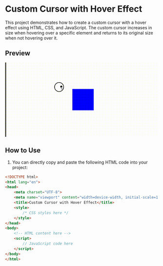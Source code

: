 # Custom Cursor with Hover Effect

This project demonstrates how to create a custom cursor with a hover effect using HTML, CSS, and JavaScript. The custom cursor increases in size when hovering over a specific element and returns to its original size when not hovering over it.

## Preview

![Custom Cursor Preview](preview.gif)


## How to Use

1. You can directly copy and paste the following HTML code into your project:

```html
<!DOCTYPE html>
<html lang="en">
<head>
    <meta charset="UTF-8">
    <meta name="viewport" content="width=device-width, initial-scale=1.0">
    <title>Custom Cursor with Hover Effect</title>
    <style>
        /* CSS styles here */
    </style>
</head>
<body>
    <!-- HTML content here -->
    <script>
        // JavaScript code here
    </script>
</body>
</html>
